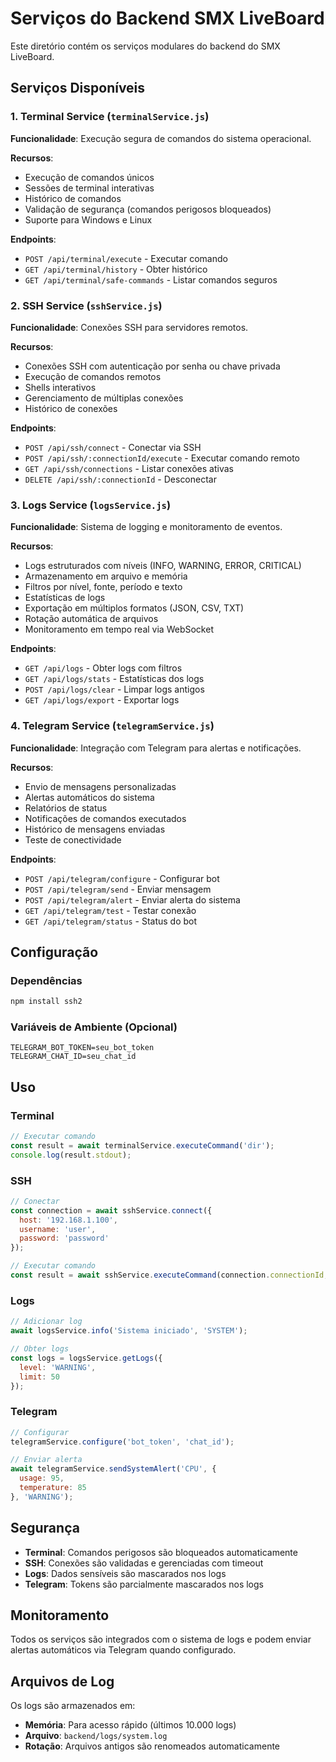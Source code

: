 # Serviços do Backend SMX LiveBoard

Este diretório contém os serviços modulares do backend do SMX LiveBoard.

## Serviços Disponíveis

### 1. Terminal Service (`terminalService.js`)
**Funcionalidade**: Execução segura de comandos do sistema operacional.

**Recursos**:
- Execução de comandos únicos
- Sessões de terminal interativas
- Histórico de comandos
- Validação de segurança (comandos perigosos bloqueados)
- Suporte para Windows e Linux

**Endpoints**:
- `POST /api/terminal/execute` - Executar comando
- `GET /api/terminal/history` - Obter histórico
- `GET /api/terminal/safe-commands` - Listar comandos seguros

### 2. SSH Service (`sshService.js`)
**Funcionalidade**: Conexões SSH para servidores remotos.

**Recursos**:
- Conexões SSH com autenticação por senha ou chave privada
- Execução de comandos remotos
- Shells interativos
- Gerenciamento de múltiplas conexões
- Histórico de conexões

**Endpoints**:
- `POST /api/ssh/connect` - Conectar via SSH
- `POST /api/ssh/:connectionId/execute` - Executar comando remoto
- `GET /api/ssh/connections` - Listar conexões ativas
- `DELETE /api/ssh/:connectionId` - Desconectar

### 3. Logs Service (`logsService.js`)
**Funcionalidade**: Sistema de logging e monitoramento de eventos.

**Recursos**:
- Logs estruturados com níveis (INFO, WARNING, ERROR, CRITICAL)
- Armazenamento em arquivo e memória
- Filtros por nível, fonte, período e texto
- Estatísticas de logs
- Exportação em múltiplos formatos (JSON, CSV, TXT)
- Rotação automática de arquivos
- Monitoramento em tempo real via WebSocket

**Endpoints**:
- `GET /api/logs` - Obter logs com filtros
- `GET /api/logs/stats` - Estatísticas dos logs
- `POST /api/logs/clear` - Limpar logs antigos
- `GET /api/logs/export` - Exportar logs

### 4. Telegram Service (`telegramService.js`)
**Funcionalidade**: Integração com Telegram para alertas e notificações.

**Recursos**:
- Envio de mensagens personalizadas
- Alertas automáticos do sistema
- Relatórios de status
- Notificações de comandos executados
- Histórico de mensagens enviadas
- Teste de conectividade

**Endpoints**:
- `POST /api/telegram/configure` - Configurar bot
- `POST /api/telegram/send` - Enviar mensagem
- `POST /api/telegram/alert` - Enviar alerta do sistema
- `GET /api/telegram/test` - Testar conexão
- `GET /api/telegram/status` - Status do bot

## Configuração

### Dependências
```bash
npm install ssh2
```

### Variáveis de Ambiente (Opcional)
```env
TELEGRAM_BOT_TOKEN=seu_bot_token
TELEGRAM_CHAT_ID=seu_chat_id
```

## Uso

### Terminal
```javascript
// Executar comando
const result = await terminalService.executeCommand('dir');
console.log(result.stdout);
```

### SSH
```javascript
// Conectar
const connection = await sshService.connect({
  host: '192.168.1.100',
  username: 'user',
  password: 'password'
});

// Executar comando
const result = await sshService.executeCommand(connection.connectionId, 'ls -la');
```

### Logs
```javascript
// Adicionar log
await logsService.info('Sistema iniciado', 'SYSTEM');

// Obter logs
const logs = logsService.getLogs({
  level: 'WARNING',
  limit: 50
});
```

### Telegram
```javascript
// Configurar
telegramService.configure('bot_token', 'chat_id');

// Enviar alerta
await telegramService.sendSystemAlert('CPU', {
  usage: 95,
  temperature: 85
}, 'WARNING');
```

## Segurança

- **Terminal**: Comandos perigosos são bloqueados automaticamente
- **SSH**: Conexões são validadas e gerenciadas com timeout
- **Logs**: Dados sensíveis são mascarados nos logs
- **Telegram**: Tokens são parcialmente mascarados nos logs

## Monitoramento

Todos os serviços são integrados com o sistema de logs e podem enviar alertas automáticos via Telegram quando configurado.

## Arquivos de Log

Os logs são armazenados em:
- **Memória**: Para acesso rápido (últimos 10.000 logs)
- **Arquivo**: `backend/logs/system.log`
- **Rotação**: Arquivos antigos são renomeados automaticamente
